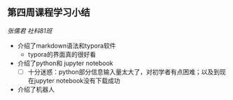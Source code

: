 ## 第四周课程学习小结

*张儒君 社科81班*

- 介绍了markdown语法和typora软件
  - typora的界面真的很好看
- 介绍了python和 jupyter notebook
  - [ ] 十分迷惑：python部分信息输入量太大了，对初学者有点困难；以及到现在jupyter notebook没有下载成功

- 介绍了机器人